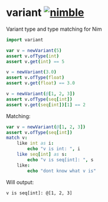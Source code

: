 # variant [![nimble](https://raw.githubusercontent.com/yglukhov/nimble-tag/master/nimble_js.png)](https://github.com/yglukhov/nimble-tag)
Variant type and type matching for Nim

```nim
import variant

var v = newVariant(5)
assert v.ofType(int)
assert v.get(int) == 5

v = newVariant(3.0)
assert v.ofType(float)
assert v.get(float) == 3.0

v = newVariant(@[1, 2, 3])
assert v.ofType(seq[int])
assert v.get(seq[int])[1] == 2
```

Matching:
```nim
var v = newVariant(@[1, 2, 3])
assert v.ofType(seq[int])
match v:
    like int as i:
        echo "v is int: ", i
    like seq[int] as s:
        echo "v is seq[int]: ", s
    like:
        echo "dont know what v is"
```
Will output:
```
v is seq[int]: @[1, 2, 3]
```
